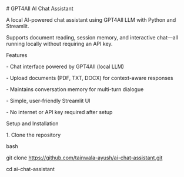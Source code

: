\# GPT4All AI Chat Assistant



A local AI-powered chat assistant using GPT4All LLM with Python and Streamlit.  

Supports document reading, session memory, and interactive chat—all running locally without requiring an API key.



Features

\- Chat interface powered by GPT4All (local LLM)

\- Upload documents (PDF, TXT, DOCX) for context-aware responses

\- Maintains conversation memory for multi-turn dialogue

\- Simple, user-friendly Streamlit UI

\- No internet or API key required after setup



Setup and Installation



1\. Clone the repository



bash

git clone https://github.com/tainwala-ayush/ai-chat-assistant.git

cd ai-chat-assistant



